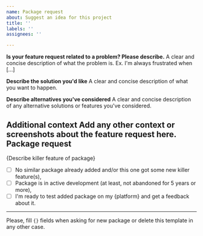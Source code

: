 ```yaml
---
name: Package request
about: Suggest an idea for this project
title: ''
labels: ''
assignees: ''

---
```


**Is your feature request related to a problem? Please describe.**
A clear and concise description of what the problem is. Ex. I'm always frustrated when [...]

**Describe the solution you'd like**
A clear and concise description of what you want to happen.

**Describe alternatives you've considered**
A clear and concise description of any alternative solutions or features you've considered.

**Additional context**
Add any other context or screenshots about the feature request here.
Package request
---
{Describe killer feature of package}

- [ ] No similar package already added and/or this one got some new killer feature(s),
- [ ] Package is in active development (at least, not abandoned for 5 years or more),
- [ ] I'm ready to test added package on my {platform} and get a feedback about it.

---
Please, fill `{}` fields when asking for new package or delete this template in any other case.
